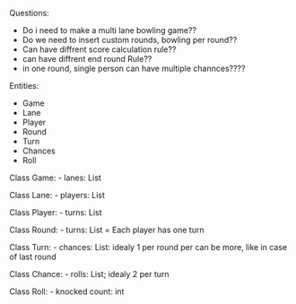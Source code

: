 Questions:
- Do i need to make a multi lane bowling game??
- Do we need to insert custom rounds, bowling per round??
- Can have diffrent score calculation rule??
- can have diffrent end round Rule??
- in one round, single person can have multiple channces????


Entities:
- Game
- Lane
- Player
- Round
- Turn
- Chances
- Roll



Class Game:
    - lanes: List<Lane>

Class Lane:
    - players: List<Player>

Class Player:
    - turns: List<Turn>

Class Round:
    - turns: List<Turn> = Each player has one turn

Class Turn:
    - chances: List<Chance>: idealy 1 per round per can be more, like in case of last round

Class Chance:
    - rolls: List<Roll>; idealy 2 per turn 

Class Roll:
    - knocked count: int